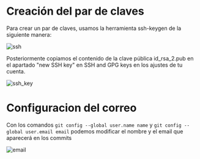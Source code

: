 # Creación del par de claves
Para crear un par de claves, usamos la herramienta ssh-keygen de la siguiente manera:

![ssh](https://github.com/ismaelmontesinos/RegistroDiraya/Documentos/Images/ssh.png)

Posteriormente copiamos el contenido de la clave pública id_rsa_2.pub en el apartado "new SSH key" en SSH and GPG keys en los ajustes de tu cuenta.

![ssh_key](https://github.com/ismaelmontesinos/RegistroDiraya/Documentos/Images/ssh_key.png)

# Configuracion del correo
Con los comandos `git config --global user.name name` y `git config --global user.email email` podemos modificar el nombre y el email que aparecerá en los commits

![email](https://github.com/ismaelmontesinos/RegistroDiraya/Documentos/Images/email.png)

